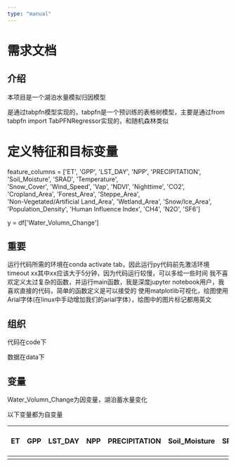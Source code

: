 ```yaml
---
type: "manual"
---
```


# 需求文档

## 介绍

本项目是一个湖泊水量模拟归因模型

是通过tabpfn模型实现的，tabpfn是一个预训练的表格树模型，主要是通过from tabpfn import TabPFNRegressor实现的，和随机森林类似

# 定义特征和目标变量
feature_columns = ['ET', 'GPP', 'LST_DAY', 'NPP', 'PRECIPITATION', 'Soil_Moisture', 'SRAD', 'Temperature', \
    'Snow_Cover', 'Wind_Speed', 'Vap', 'NDVI', 'Nighttime', 'CO2', 'Cropland_Area', 'Forest_Area', 'Steppe_Area',\
         'Non-Vegetated/Artificial Land_Area', 'Wetland_Area', 'Snow/Ice_Area', 'Population_Density', 'Human Influence Index', 'CH4', 'N2O', 'SF6']

y = df['Water_Volumn_Change']

## 重要

运行代码所需的环境在conda activate tab，因此运行py代码前先激活环境
timeout xx其中xx应该大于5分钟，因为代码运行较慢，可以多给一些时间
我不喜欢定义太过复杂的函数，并运行main函数，我是深度jupyter notebook用户，我喜欢直接的代码，简单的函数定义是可以接受的
使用matplotlib可视化，绘图使用Arial字体(在linux中手动增加我们的arial字体），绘图中的图片标记都用英文

## 组织

代码在code下

数据在data下

## 变量

Water_Volumn_Change为因变量，湖泊蓄水量变化

以下变量都为自变量

| ET   | GPP  | LST_DAY | NPP  | PRECIPITATION | Soil_Moisture | SRAD | Temperature | Snow_Cover | Wind_Speed | Vap  | NDVI | Nighttime | CO2  | Cropland_Area | Forest_Area | Steppe_Area | Non-Vegetated/Artificial Land_Area | Wetland_Area | Snow/Ice_Area | Population_Density | Human Influence Index | CH4  | N2O  | SF6  |
| ---- | ---- | ------- | ---- | ------------- | ------------- | ---- | ----------- | ---------- | ---------- | ---- | ---- | --------- | ---- | ------------- | ----------- | ----------- | ---------------------------------- | ------------ | ------------- | ------------------ | --------------------- | ---- | ---- | ---- |
|      |      |         |      |               |               |      |             |            |            |      |      |           |      |               |             |             |                                    |              |               |                    |                       |      |      |      |